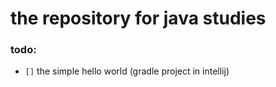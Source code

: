 # the repository for java studies


### todo:
 - `[]` the simple hello world (gradle project in intellij)
